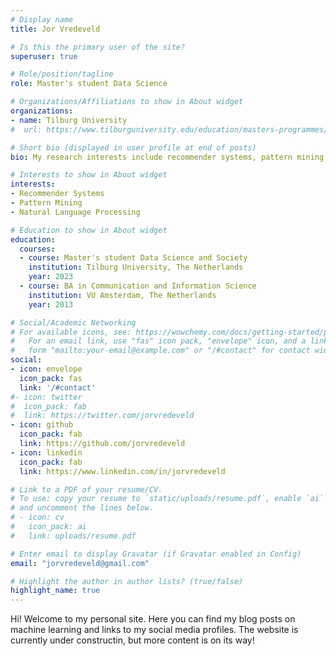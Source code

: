 ```yaml
---
# Display name
title: Jor Vredeveld

# Is this the primary user of the site?
superuser: true

# Role/position/tagline
role: Master's student Data Science

# Organizations/Affiliations to show in About widget
organizations:
- name: Tilburg University
#  url: https://www.tilburguniversity.edu/education/masters-programmes/data-science-and-society/

# Short bio (displayed in user profile at end of posts)
bio: My research interests include recommender systems, pattern mining and natural language processing.

# Interests to show in About widget
interests:
- Recommender Systems
- Pattern Mining
- Natural Language Processing

# Education to show in About widget
education:
  courses:
  - course: Master's student Data Science and Society
    institution: Tilburg University, The Netherlands
    year: 2023
  - course: BA in Communication and Information Science
    institution: VU Amsterdam, The Netherlands
    year: 2013

# Social/Academic Networking
# For available icons, see: https://wowchemy.com/docs/getting-started/page-builder/#icons
#   For an email link, use "fas" icon pack, "envelope" icon, and a link in the
#   form "mailto:your-email@example.com" or "/#contact" for contact widget.
social:
- icon: envelope
  icon_pack: fas
  link: '/#contact'
#- icon: twitter
#  icon_pack: fab
#  link: https://twitter.com/jorvredeveld
- icon: github
  icon_pack: fab
  link: https://github.com/jorvredeveld
- icon: linkedin
  icon_pack: fab
  link: https://www.linkedin.com/in/jorvredeveld

# Link to a PDF of your resume/CV.
# To use: copy your resume to `static/uploads/resume.pdf`, enable `ai` icons in `params.toml`, 
# and uncomment the lines below.
# - icon: cv
#   icon_pack: ai
#   link: uploads/resume.pdf

# Enter email to display Gravatar (if Gravatar enabled in Config)
email: "jorvredeveld@gmail.com"

# Highlight the author in author lists? (true/false)
highlight_name: true
---
```


Hi! Welcome to my personal site. Here you can find my blog posts on machine learning and links to my social media profiles. The website is currently under constructin, but more content is on its way!

